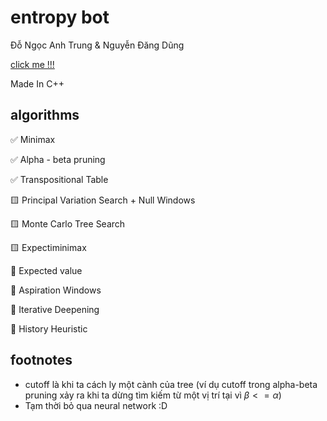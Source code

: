# entropy bot

Đỗ Ngọc Anh Trung & Nguyễn Đăng Dũng

[click me !!!](https://www.codecup.nl/entropy/rules.php)

Made In C++

## algorithms

✅ Minimax

✅ Alpha - beta pruning

✅ Transpositional Table

🟨 Principal Variation Search + Null Windows

🟨 Monte Carlo Tree Search

🟨 Expectiminimax

🔵 Expected value

🔵 Aspiration Windows

🔵 Iterative Deepening

🔵 History Heuristic

## footnotes

- cutoff là khi ta cách ly một cành của tree (ví dụ cutoff trong alpha-beta pruning xảy ra khi ta dừng tìm kiếm từ một vị trí tại vì $\beta <= \alpha$)
- Tạm thời bỏ qua neural network :D
